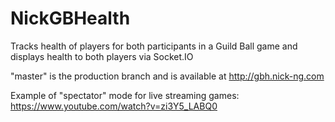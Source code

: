# NickGBHealth
Tracks health of players for both participants in a Guild Ball game and displays health to both players via Socket.IO

"master" is the production branch and is available at http://gbh.nick-ng.com

Example of "spectator" mode for live streaming games: https://www.youtube.com/watch?v=zi3Y5_LABQ0

